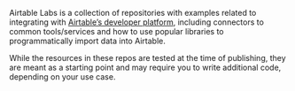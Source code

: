 Airtable Labs is a collection of repositories with examples related to integrating with [Airtable’s developer platform](https://airtable.com/developers), including connectors to common tools/services and how to use popular libraries to programmatically import data into Airtable.

While the resources in these repos are tested at the time of publishing, they are meant as a starting point and may require you to write additional code, depending on your use case.
